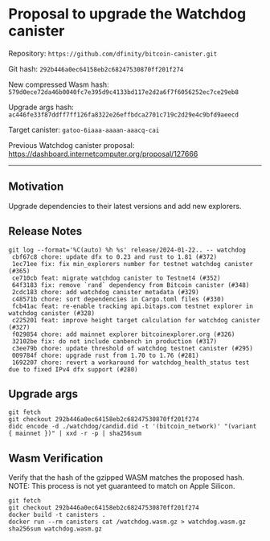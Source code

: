 # Proposal to upgrade the Watchdog canister

Repository: `https://github.com/dfinity/bitcoin-canister.git`

Git hash: `292b446a0ec64158eb2c68247530870ff201f274`

New compressed Wasm hash: `579d0ece72da46b0040fc7e395d9c4133bd117e2d2a6f7f6056252ec7ce29eb8`

Upgrade args hash: `ac446fe33f87ddff7ff126fa8322e26effbdca2701c719c2d29e4c9bfd9aeecd`

Target canister: `gatoo-6iaaa-aaaan-aaacq-cai`

Previous Watchdog canister proposal: https://dashboard.internetcomputer.org/proposal/127666

---

## Motivation

Upgrade dependencies to their latest versions and add new explorers.

## Release Notes

```
git log --format='%C(auto) %h %s' release/2024-01-22.. -- watchdog
 cbf67c8 chore: update dfx to 0.23 and rust to 1.81 (#372)
 1ec71ee fix: fix min_explorers number for testnet watchdog canister (#365)
 ce710cb feat: migrate watchdog canister to Testnet4 (#352)
 64f3183 fix: remove `rand` dependency from Bitcoin canister (#348)
 2cdc183 chore: add watchdog canister metadata (#329)
 c48571b chore: sort dependencies in Cargo.toml files (#330)
 fcb41ac feat: re-enable tracking api.bitaps.com testnet explorer in watchdog canister (#328)
 c225201 feat: improve height target calculation for watchdog canister (#327)
 f029854 chore: add mainnet explorer bitcoinexplorer.org (#326)
 32102be fix: do not include canbench in production (#317)
 c3ee79b chore: update threshold of watchdog testnet canister (#295)
 009784f chore: upgrade rust from 1.70 to 1.76 (#281)
 1692207 chore: revert a workaround for watchdog_health_status test due to fixed IPv4 dfx support (#280)
 ```

## Upgrade args

```
git fetch
git checkout 292b446a0ec64158eb2c68247530870ff201f274
didc encode -d ./watchdog/candid.did -t '(bitcoin_network)' "(variant { mainnet })" | xxd -r -p | sha256sum
```

## Wasm Verification

Verify that the hash of the gzipped WASM matches the proposed hash.
NOTE: This process is not yet guaranteed to match on Apple Silicon.

```
git fetch
git checkout 292b446a0ec64158eb2c68247530870ff201f274
docker build -t canisters .
docker run --rm canisters cat /watchdog.wasm.gz > watchdog.wasm.gz
sha256sum watchdog.wasm.gz
```